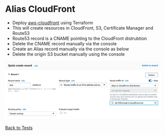 # Alias CloudFront
* Deploy [aws-cloudfront](https://github.com/celidor/aws-cloudfront) using Terraform
* This will create resources in CloudFront, S3, Certificate Manager and Route53
* Route53 record is a CNAME pointing to the CloudFront distrubtion
* Delete the CNAME record manually via the console
* Create an Alias record manually via the console as below
* Delete the origin S3 bucket manually using the console

![Alt text](images/alias-cloudfront.png?raw=true "CloudFront Distribution")

[Back to Tests](../tests.md)
